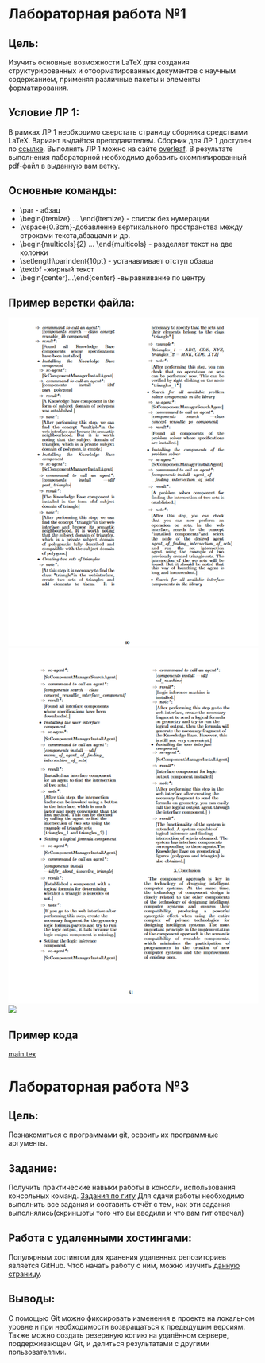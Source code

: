 # Лабораторная работа №1

## Цель:
Изучить основные возможности LaTeX для создания структурированных и отформатированных документов с научным содержанием, применяя различные пакеты и элементы форматирования.

## Условие ЛР 1:
В рамках ЛР 1 необходимо сверстать страницу сборника средствами LaTeX. Вариант выдаётся преподавателем. Сборник для ЛР 1 доступен по [ссылке](https://proc.ostis.net/proc/Proceedings%20OSTIS-2024.pdf).
Выполнять ЛР 1 можно на сайте [overleaf](https://www.overleaf.com). В результате выполнения лабораторной необходимо добавить скомпилированный pdf-файл в выданную вам ветку.

## Основные команды:
- \par - абзац
- \begin{itemize} ... \end{itemize} - список без нумерации
- \vspace{0.3cm}-добавление вертикального пространства между строками текста,абзацами и др.
- \begin{multicols}{2} ... \end{multicols} - разделяет текст на две колонки
- \setlength\parindent{10pt} - устанавливает отступ обзаца
- \textbf -жирный текст
- \begin{center}...\end{center} -выравнивание по центру

## Пример верстки файла:
![](Снимок%20экрана%202024-11-12%20230138.png)
![](Снимок%20экрана%202024-11-12%20232658.png)
![](Снимок%20экрана%202024-11-12%2327731.png)

## Пример кода
[main.tex](https://github.com/krammanya/lab1/blob/main/main.tex)

# Лабораторная работа №3

## Цель:
Познакомиться с программами git, освоить их программные аргументы.

## Задание:
Получить практические навыки работы в консоли, использования консольных команд.
[Задания по гиту](https://docs.google.com/document/d/1pkqZWOlte5j6PuPpz7w03tPkw64ctuUwELoI-qctYVQ/edit?tab=t.0)
Для сдачи работы необходимо выполнить все задания и составить отчёт с тем, как эти задания выполнялись(скриншоты того что вы вводили и что вам гит отвечал)

## Работа с удаленными хостингами:
Популярным хостингом для хранения удаленных репозиториев является GitHub. Чтоб начать работу с ним, можно изучить [данную страницу](https://ru.hexlet.io/courses/intro_to_git/lessons/github/theory_unit).

## Выводы:
С помощью Git можно фиксировать изменения в проекте на локальном уровне и при необходимости возвращаться к предыдущим версиям. Также можно создать резервную копию на удалённом сервере, поддерживающем Git, и делиться результатами с другими пользователями.



